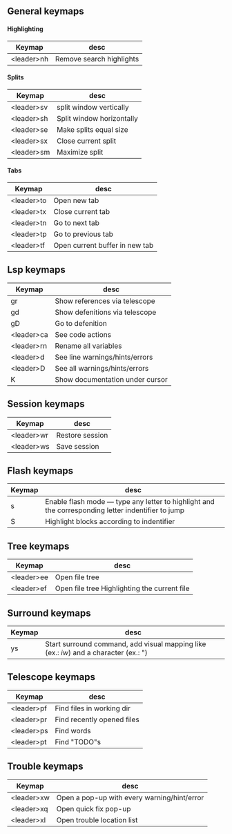 ## General keymaps

#### Highlighting

| Keymap       | desc                     |
| ------------ | ------------------------ |
| \<leader\>nh | Remove search highlights |

#### Splits

| Keymap       | desc                      |
| ------------ | ------------------------- |
| \<leader\>sv | split window vertically   |
| \<leader\>sh | Split window horizontally |
| \<leader\>se | Make splits equal size    |
| \<leader\>sx | Close current split       |
| \<leader\>sm | Maximize split            |

#### Tabs

| Keymap       | desc                           |
| ------------ | ------------------------------ |
| \<leader\>to | Open new tab                   |
| \<leader\>tx | Close current tab              |
| \<leader\>tn | Go to next tab                 |
| \<leader\>tp | Go to previous tab             |
| \<leader\>tf | Open current buffer in new tab |

## Lsp keymaps

| Keymap       | desc                            |
| ------------ | ------------------------------- |
| gr           | Show references via telescope   |
| gd           | Show defenitions via telescope  |
| gD           | Go to defenition                |
| \<leader\>ca | See code actions                |
| \<leader\>rn | Rename all variables            |
| \<leader\>d  | See line warnings/hints/errors  |
| \<leader\>D  | See all warnings/hints/errors   |
| K            | Show documentation under cursor |

## Session keymaps

| Keymap       | desc            |
| ------------ | --------------- |
| \<leader\>wr | Restore session |
| \<leader\>ws | Save session    |

## Flash keymaps

| Keymap | desc                                                                                              |
| ------ | ------------------------------------------------------------------------------------------------- |
| s      | Enable flash mode — type any letter to highlight and the corresponding letter indentifier to jump |
| S      | Highlight blocks according to indentifier                                                         |

## Tree keymaps

| Keymap       | desc                                         |
| ------------ | -------------------------------------------- |
| \<leader\>ee | Open file tree                               |
| \<leader\>ef | Open file tree Highlighting the current file |

## Surround keymaps

| Keymap | desc                                                                                  |
| ------ | ------------------------------------------------------------------------------------- |
| ys     | Start surround command, add visual mapping like (ex.: _iw_) and a character (ex.: \") |

## Telescope keymaps

| Keymap       | desc                       |
| ------------ | -------------------------- |
| \<leader\>pf | Find files in working dir  |
| \<leader\>pr | Find recently opened files |
| \<leader\>ps | Find words                 |
| \<leader\>pt | Find "TODO"s               |

## Trouble keymaps

| Keymap       | desc                                        |
| ------------ | ------------------------------------------- |
| \<leader\>xw | Open a pop-up with every warning/hint/error |
| \<leader\>xq | Open quick fix pop-up                       |
| \<leader\>xl | Open trouble location list                  |
